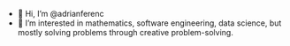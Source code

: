 - 👋 Hi, I’m @adrianferenc
- 👀 I’m interested in mathematics, software engineering, data science, but mostly solving problems through creative problem-solving.

<!---
adrianferenc/adrianferenc is a ✨ special ✨ repository because its `README.md` (this file) appears on your GitHub profile.
You can click the Preview link to take a look at your changes.
--->
